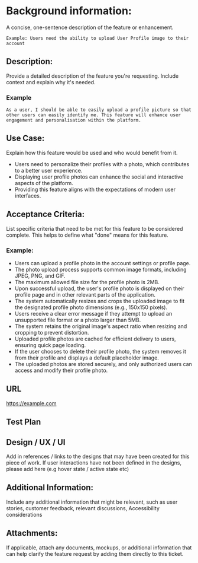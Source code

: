 # Background information:

A concise, one-sentence description of the feature or enhancement.

```
Example: Users need the ability to upload User Profile image to their account
```

## Description:

Provide a detailed description of the feature you're requesting. Include context and explain why it's needed.

### Example
```
As a user, I should be able to easily upload a profile picture so that other users can easily identify me. This feature will enhance user engagement and personalisation within the platform.
```

## Use Case:

Explain how this feature would be used and who would benefit from it.

* Users need to personalize their profiles with a photo, which contributes to a better user experience.
* Displaying user profile photos can enhance the social and interactive aspects of the platform.
* Providing this feature aligns with the expectations of modern user interfaces.

## Acceptance Criteria:

List specific criteria that need to be met for this feature to be considered complete. This helps to define what "done" means for this feature.

### Example:

* Users can upload a profile photo in the account settings or profile page.
* The photo upload process supports common image formats, including JPEG, PNG, and GIF.
* The maximum allowed file size for the profile photo is 2MB.
* Upon successful upload, the user's profile photo is displayed on their profile page and in other relevant parts of the application.
* The system automatically resizes and crops the uploaded image to fit the designated profile photo dimensions (e.g., 150x150 pixels).
* Users receive a clear error message if they attempt to upload an unsupported file format or a photo larger than 5MB.
* The system retains the original image's aspect ratio when resizing and cropping to prevent distortion.
* Uploaded profile photos are cached for efficient delivery to users, ensuring quick page loading.
* If the user chooses to delete their profile photo, the system removes it from their profile and displays a default placeholder image.
* The uploaded photos are stored securely, and only authorized users can access and modify their profile photo.

## URL
https://example.com

## Test Plan

## Design / UX / UI

Add in references / links to the designs that may have been created for this piece of work. If user interactions have not been defined in the designs, please add here (e.g hover state / active state etc)

## Additional Information:

Include any additional information that might be relevant, such as user stories, customer feedback, relevant discussions, Accessibility considerations

## Attachments:

If applicable, attach any documents, mockups, or additional information that can help clarify the feature request by adding them directly to this ticket.
